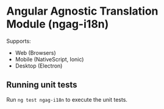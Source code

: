 # Angular Agnostic Translation Module (ngag-i18n)

Supports:

- Web (Browsers)
- Mobile (NativeScript, Ionic)
- Desktop (Electron)

## Running unit tests

Run `ng test ngag-i18n` to execute the unit tests.

